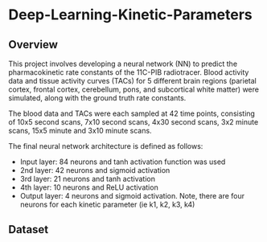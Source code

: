 # Deep-Learning-Kinetic-Parameters

## Overview

This project involves developing a neural network (NN) to predict the pharmacokinetic rate constants of the 11C-PIB radiotracer. Blood activity data and tissue activity curves (TACs) for 5 different brain regions (parietal cortex, frontal cortex, cerebellum, pons, and subcortical white matter) were simulated, along with the ground truth rate constants.

The blood data and TACs were each sampled at 42 time points, consisting of 10x5 second scans, 7x10 second scans, 4x30 second scans, 3x2 minute scans, 15x5 minute and 3x10 minute scans. 

The final neural network architecture is defined as follows: 
  - Input layer: 84 neurons and tanh activation function was used
  - 2nd layer: 42 neurons and sigmoid activation
  - 3rd layer: 21 neurons and tanh activation
  - 4th layer: 10 neurons and ReLU activation
  - Output layer:  4 neurons and sigmoid activation. Note, there are four neurons for each kinetic parameter (ie k1, k2, k3, k4)

## Dataset

